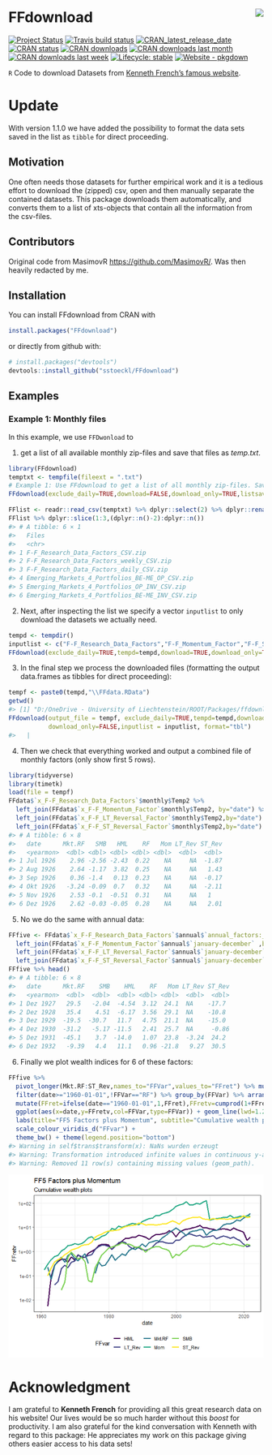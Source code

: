 
<!-- README.md is generated from README.Rmd. Please edit that file -->

# FFdownload <a href='https://github.com/sstoeckl/FFdownload'><img src='man/figures/logo.png' align="right" height="139" /></a>

<!-- badges: start -->

[![Project
Status](https://www.repostatus.org/badges/latest/active.svg)](https://www.repostatus.org/#active)
[![Travis build
status](https://travis-ci.org/sstoeckl/ffdownload.svg?branch=master)](https://travis-ci.org/sstoeckl/ffdownload)
[![CRAN_latest_release_date](https://www.r-pkg.org/badges/last-release/FFdownload)](https://cran.r-project.org/package=FFdownload)
[![CRAN
status](https://www.r-pkg.org/badges/version/FFdownload)](https://CRAN.R-project.org/package=FFdownload)
[![CRAN
downloads](https://cranlogs.r-pkg.org/badges/grand-total/FFdownload)](https://cranlogs.r-pkg.org/badges/grand-total/FFdownload)
[![CRAN downloads last
month](http://cranlogs.r-pkg.org/badges/FFdownload)](https://cran.r-project.org/package=FFdownload)
[![CRAN downloads last
week](http://cranlogs.r-pkg.org/badges/last-week/FFdownload)](https://cran.r-project.org/package=FFdownload)
[![Lifecycle:
stable](https://img.shields.io/badge/lifecycle-stable-brightgreen.svg)](https://lifecycle.r-lib.org/articles/stages.html#stable)
[![Website -
pkgdown](https://img.shields.io/website-up-down-green-red/https/sstoeckl.github.io/ffdownload.svg)](https://sstoeckl.github.io/ffdownload/)
<!-- badges: end -->

`R` Code to download Datasets from [Kenneth French’s famous
website](http://mba.tuck.dartmouth.edu/pages/faculty/ken.french/data_library.html).

# Update

With version 1.1.0 we have added the possibility to format the data sets
saved in the list as `tibble` for direct proceeding.

## Motivation

One often needs those datasets for further empirical work and it is a
tedious effort to download the (zipped) csv, open and then manually
separate the contained datasets. This package downloads them
automatically, and converts them to a list of xts-objects that contain
all the information from the csv-files.

## Contributors

Original code from MasimovR <https://github.com/MasimovR/>. Was then
heavily redacted by me.

## Installation

You can install FFdownload from CRAN with

``` r
install.packages("FFdownload")
```

or directly from github with:

``` r
# install.packages("devtools")
devtools::install_github("sstoeckl/FFdownload")
```

## Examples

### Example 1: Monthly files

In this example, we use `FFDwonload` to

1.  get a list of all available monthly zip-files and save that files as
    *temp.txt*.

``` r
library(FFdownload)
temptxt <- tempfile(fileext = ".txt")
# Example 1: Use FFdownload to get a list of all monthly zip-files. Save that list as temptxt.
FFdownload(exclude_daily=TRUE,download=FALSE,download_only=TRUE,listsave=temptxt)
```

``` r
FFlist <- readr::read_csv(temptxt) %>% dplyr::select(2) %>% dplyr::rename(Files=x)
FFlist %>% dplyr::slice(1:3,(dplyr::n()-2):dplyr::n())
#> # A tibble: 6 × 1
#>   Files                                          
#>   <chr>                                          
#> 1 F-F_Research_Data_Factors_CSV.zip              
#> 2 F-F_Research_Data_Factors_weekly_CSV.zip       
#> 3 F-F_Research_Data_Factors_daily_CSV.zip        
#> 4 Emerging_Markets_4_Portfolios_BE-ME_OP_CSV.zip 
#> 5 Emerging_Markets_4_Portfolios_OP_INV_CSV.zip   
#> 6 Emerging_Markets_4_Portfolios_BE-ME_INV_CSV.zip
```

2.  Next, after inspecting the list we specify a vector `inputlist` to
    only download the datasets we actually need.

``` r
tempd <- tempdir()
inputlist <- c("F-F_Research_Data_Factors","F-F_Momentum_Factor","F-F_ST_Reversal_Factor","F-F_LT_Reversal_Factor")
FFdownload(exclude_daily=TRUE,tempd=tempd,download=TRUE,download_only=TRUE,inputlist=inputlist)
```

3.  In the final step we process the downloaded files (formatting the
    output data.frames as tibbles for direct proceeding):

``` r
tempf <- paste0(tempd,"\\FFdata.RData")
getwd()
#> [1] "D:/OneDrive - University of Liechtenstein/ROOT/Packages/ffdownload"
FFdownload(output_file = tempf, exclude_daily=TRUE,tempd=tempd,download=FALSE,
           download_only=FALSE,inputlist = inputlist, format="tbl")
#>   |                                                                              |                                                                      |   0%  |                                                                              |==================                                                    |  25%  |                                                                              |===================================                                   |  50%  |                                                                              |====================================================                  |  75%  |                                                                              |======================================================================| 100%
```

4.  Then we check that everything worked and output a combined file of
    monthly factors (only show first 5 rows).

``` r
library(tidyverse)
library(timetk)
load(file = tempf)
FFdata$`x_F-F_Research_Data_Factors`$monthly$Temp2 %>% 
  left_join(FFdata$`x_F-F_Momentum_Factor`$monthly$Temp2, by="date") %>%
  left_join(FFdata$`x_F-F_LT_Reversal_Factor`$monthly$Temp2,by="date") %>%
  left_join(FFdata$`x_F-F_ST_Reversal_Factor`$monthly$Temp2,by="date") %>% head()
#> # A tibble: 6 × 8
#>   date      Mkt.RF   SMB   HML    RF   Mom LT_Rev ST_Rev
#>   <yearmon>  <dbl> <dbl> <dbl> <dbl> <dbl>  <dbl>  <dbl>
#> 1 Jul 1926    2.96 -2.56 -2.43  0.22    NA     NA  -1.87
#> 2 Aug 1926    2.64 -1.17  3.82  0.25    NA     NA   1.43
#> 3 Sep 1926    0.36 -1.4   0.13  0.23    NA     NA  -0.17
#> 4 Okt 1926   -3.24 -0.09  0.7   0.32    NA     NA  -2.11
#> 5 Nov 1926    2.53 -0.1  -0.51  0.31    NA     NA   1   
#> 6 Dez 1926    2.62 -0.03 -0.05  0.28    NA     NA   2.01
```

5.  No we do the same with annual data:

``` r
FFfive <- FFdata$`x_F-F_Research_Data_Factors`$annual$`annual_factors:_january-december` %>% 
  left_join(FFdata$`x_F-F_Momentum_Factor`$annual$`january-december` ,by="date") %>%
  left_join(FFdata$`x_F-F_LT_Reversal_Factor`$annual$`january-december`,by="date") %>%
  left_join(FFdata$`x_F-F_ST_Reversal_Factor`$annual$`january-december` ,by="date") 
FFfive %>% head()
#> # A tibble: 6 × 8
#>   date      Mkt.RF    SMB    HML    RF   Mom LT_Rev ST_Rev
#>   <yearmon>  <dbl>  <dbl>  <dbl> <dbl> <dbl>  <dbl>  <dbl>
#> 1 Dez 1927   29.5   -2.04  -4.54  3.12  24.1  NA    -17.7 
#> 2 Dez 1928   35.4    4.51  -6.17  3.56  29.1  NA    -10.8 
#> 3 Dez 1929  -19.5  -30.7   11.7   4.75  21.1  NA    -15.0 
#> 4 Dez 1930  -31.2   -5.17 -11.5   2.41  25.7  NA     -0.86
#> 5 Dez 1931  -45.1    3.7  -14.0   1.07  23.8  -3.24  24.2 
#> 6 Dez 1932   -9.39   4.4   11.1   0.96 -21.8   9.27  30.5
```

6.  Finally we plot wealth indices for 6 of these factors:

``` r
FFfive %>% 
  pivot_longer(Mkt.RF:ST_Rev,names_to="FFVar",values_to="FFret") %>% mutate(FFret=FFret/100,date=as.Date(date)) %>% 
  filter(date>="1960-01-01",!FFVar=="RF") %>% group_by(FFVar) %>% arrange(FFVar,date) %>%
  mutate(FFret=ifelse(date=="1960-01-01",1,FFret),FFretv=cumprod(1+FFret)-1) %>% 
  ggplot(aes(x=date,y=FFretv,col=FFVar,type=FFVar)) + geom_line(lwd=1.2) + scale_y_log10() +
  labs(title="FF5 Factors plus Momentum", subtitle="Cumulative wealth plots",ylab="cum. returns") + 
  scale_colour_viridis_d("FFvar") +
  theme_bw() + theme(legend.position="bottom")
#> Warning in self$trans$transform(x): NaNs wurden erzeugt
#> Warning: Transformation introduced infinite values in continuous y-axis
#> Warning: Removed 11 row(s) containing missing values (geom_path).
```

![](man/figures/README-FFpic-1.png)<!-- -->

# Acknowledgment

I am grateful to **Kenneth French** for providing all this great
research data on his website! Our lives would be so much harder without
this *boost* for productivity. I am also grateful for the kind
conversation with Kenneth with regard to this package: He appreciates my
work on this package giving others easier access to his data sets!
